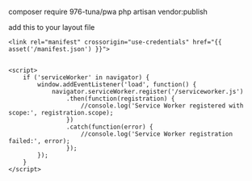 composer require 976-tuna/pwa
php artisan vendor:publish


add this to your layout file 

    <link rel="manifest" crossorigin="use-credentials" href="{{ asset('/manifest.json') }}">

    
    <script>
        if ('serviceWorker' in navigator) {
            window.addEventListener('load', function() {
                navigator.serviceWorker.register('/serviceworker.js')
                    .then(function(registration) {
                        //console.log('Service Worker registered with scope:', registration.scope);
                    })
                    .catch(function(error) {
                        //console.log('Service Worker registration failed:', error);
                    });
            });
        }
    </script>